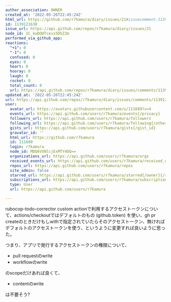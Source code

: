 ```yaml
---
author_association: OWNER
created_at: '2022-05-26T22:45:24Z'
html_url: https://github.com/r7kamura/diary/issues/21#issuecomment-1139121638
id: 1139121638
issue_url: https://api.github.com/repos/r7kamura/diary/issues/21
node_id: IC_kwDOHTcevs5D5Z3m
performed_via_github_app: 
reactions:
  "+1": 0
  "-1": 0
  confused: 0
  eyes: 0
  heart: 0
  hooray: 0
  laugh: 0
  rocket: 0
  total_count: 0
  url: https://api.github.com/repos/r7kamura/diary/issues/comments/1139121638/reactions
updated_at: '2022-05-26T22:45:24Z'
url: https://api.github.com/repos/r7kamura/diary/issues/comments/1139121638
user:
  avatar_url: https://avatars.githubusercontent.com/u/111689?v=4
  events_url: https://api.github.com/users/r7kamura/events{/privacy}
  followers_url: https://api.github.com/users/r7kamura/followers
  following_url: https://api.github.com/users/r7kamura/following{/other_user}
  gists_url: https://api.github.com/users/r7kamura/gists{/gist_id}
  gravatar_id: ''
  html_url: https://github.com/r7kamura
  id: 111689
  login: r7kamura
  node_id: MDQ6VXNlcjExMTY4OQ==
  organizations_url: https://api.github.com/users/r7kamura/orgs
  received_events_url: https://api.github.com/users/r7kamura/received_events
  repos_url: https://api.github.com/users/r7kamura/repos
  site_admin: false
  starred_url: https://api.github.com/users/r7kamura/starred{/owner}{/repo}
  subscriptions_url: https://api.github.com/users/r7kamura/subscriptions
  type: User
  url: https://api.github.com/users/r7kamura

---
```

rubocop-todo-corrector custom actionで利用するアクセストークンについて、actions/checkoutではデフォルトのもの (github.token) を使い、gh pr createのときだけもしwithで指定されていたらそのアクセストークン、無ければデフォルトのアクセストークンを使う、というように変更すれば良いように思った。

つまり、アプリで発行するアクセストークンの権限について、

- pull requestのwrite
- workflowのwrite

のscopeだけあれば良くて、

- contentのwrite

は不要そう?